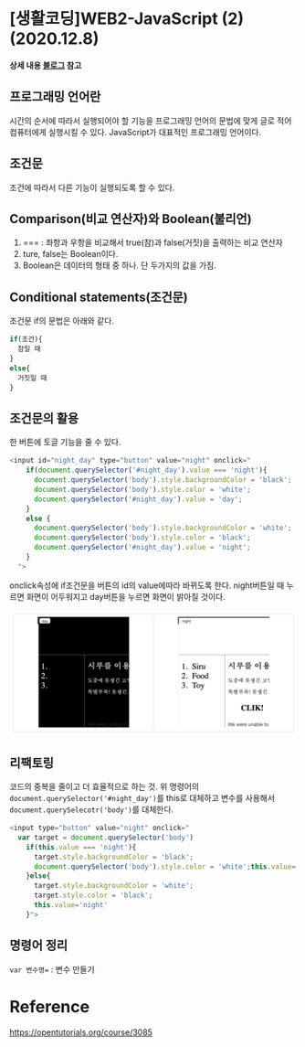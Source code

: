 # [생활코딩]WEB2-JavaScript (2) (2020.12.8)  

  

**상세 내용 [블로그](https://greedysiru.tistory.com/13?category=860707) 참고**  

  

## 프로그래밍 언어란  

  시간의 순서에 따라서 실행되어야 할 기능을 프로그래밍 언어의 문법에 맞게 글로 적어 컴퓨터에게 실행시킬 수 있다. JavaScript가 대표적인 프로그래밍 언어이다.  



## 조건문

  조건에 따라서 다른 기능이 실행되도록 할 수 있다.



## Comparison(비교 연산자)와 Boolean(불리언)  

  1. === : 좌항과 우항을 비교해서 true(참)과 false(거짓)을 출력하는 비교 연산자
  2. ture, false는 Boolean이다.
  3. Boolean은 데이터의 형태 중 하나. 단 두가지의 값을 가짐.



## Conditional statements(조건문)

조건문 if의 문법은 아래와 같다.

```javascript
if(조건){
  참일 때
}
else{
  거짓일 때
}
```



## 조건문의 활용

  한 버튼에 토글 기능을 줄 수 있다.

  ```javascript
  <input id="night_day" type="button" value="night" onclick="
      if(document.querySelector('#night_day').value === 'night'){
        document.querySelector('body').style.backgroundColor = 'black';
        document.querySelector('body').style.color = 'white';
        document.querySelector('#night_day').value = 'day';
      } 
      else {
        document.querySelector('body').style.backgroundColor = 'white';
        document.querySelector('body').style.color = 'black';
        document.querySelector('#night_day').value = 'night';
      }
    ">
  
  
  ```

  onclick속성에 if조건문을 버튼의 id의 value에따라 바뀌도록 한다. night버튼일 때 누르면 화면이 어두워지고 day버튼을 누르면 화면이 밝아질 것이다.

![if](./images/JavaScript2-1.png)



## 리팩토링

  코드의 중복을 줄이고 더 효율적으로 하는 것. 위 명령어의 `document.querySelector('#night_day')`를 this로 대체하고 변수를 사용해서 `document.querySelecotr('body')`를 대체한다.

```javascript
<input type="button" value="night" onclick="
  var target = document.querySelector('body')
    if(this.value === 'night'){
      target.style.backgroundColor = 'black';
      document.querySelector('body').style.color = 'white';this.value='day';
    }else{
      target.style.backgroundColor = 'white';
      target.style.color = 'black';
      this.value='night'
    }">
```



## 명령어 정리

`var 변수명=` : 변수 만들기  

# Reference  
https://opentutorials.org/course/3085